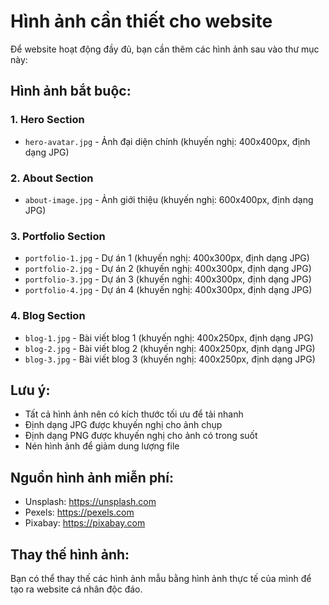 # Hình ảnh cần thiết cho website

Để website hoạt động đầy đủ, bạn cần thêm các hình ảnh sau vào thư mục này:

## Hình ảnh bắt buộc:

### 1. Hero Section
- `hero-avatar.jpg` - Ảnh đại diện chính (khuyến nghị: 400x400px, định dạng JPG)

### 2. About Section  
- `about-image.jpg` - Ảnh giới thiệu (khuyến nghị: 600x400px, định dạng JPG)

### 3. Portfolio Section
- `portfolio-1.jpg` - Dự án 1 (khuyến nghị: 400x300px, định dạng JPG)
- `portfolio-2.jpg` - Dự án 2 (khuyến nghị: 400x300px, định dạng JPG)
- `portfolio-3.jpg` - Dự án 3 (khuyến nghị: 400x300px, định dạng JPG)
- `portfolio-4.jpg` - Dự án 4 (khuyến nghị: 400x300px, định dạng JPG)

### 4. Blog Section
- `blog-1.jpg` - Bài viết blog 1 (khuyến nghị: 400x250px, định dạng JPG)
- `blog-2.jpg` - Bài viết blog 2 (khuyến nghị: 400x250px, định dạng JPG)
- `blog-3.jpg` - Bài viết blog 3 (khuyến nghị: 400x250px, định dạng JPG)

## Lưu ý:
- Tất cả hình ảnh nên có kích thước tối ưu để tải nhanh
- Định dạng JPG được khuyến nghị cho ảnh chụp
- Định dạng PNG được khuyến nghị cho ảnh có trong suốt
- Nén hình ảnh để giảm dung lượng file

## Nguồn hình ảnh miễn phí:
- Unsplash: https://unsplash.com
- Pexels: https://pexels.com
- Pixabay: https://pixabay.com

## Thay thế hình ảnh:
Bạn có thể thay thế các hình ảnh mẫu bằng hình ảnh thực tế của mình để tạo ra website cá nhân độc đáo.
